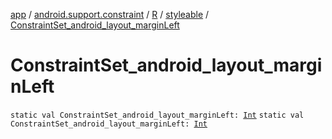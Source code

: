 [app](../../../index.md) / [android.support.constraint](../../index.md) / [R](../index.md) / [styleable](index.md) / [ConstraintSet_android_layout_marginLeft](./-constraint-set_android_layout_margin-left.md)

# ConstraintSet_android_layout_marginLeft

`static val ConstraintSet_android_layout_marginLeft: `[`Int`](https://kotlinlang.org/api/latest/jvm/stdlib/kotlin/-int/index.html)
`static val ConstraintSet_android_layout_marginLeft: `[`Int`](https://kotlinlang.org/api/latest/jvm/stdlib/kotlin/-int/index.html)